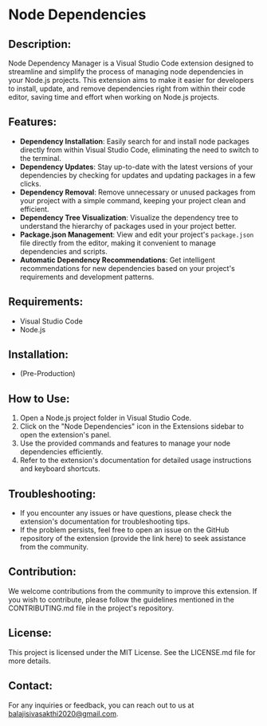 # Node Dependencies

## Description:
Node Dependency Manager is a Visual Studio Code extension designed to streamline and simplify the process of managing node dependencies in your Node.js projects. This extension aims to make it easier for developers to install, update, and remove dependencies right from within their code editor, saving time and effort when working on Node.js projects.

## Features:
- **Dependency Installation**: Easily search for and install node packages directly from within Visual Studio Code, eliminating the need to switch to the terminal.
- **Dependency Updates**: Stay up-to-date with the latest versions of your dependencies by checking for updates and updating packages in a few clicks.
- **Dependency Removal**: Remove unnecessary or unused packages from your project with a simple command, keeping your project clean and efficient.
- **Dependency Tree Visualization**: Visualize the dependency tree to understand the hierarchy of packages used in your project better.
- **Package.json Management**: View and edit your project's `package.json` file directly from the editor, making it convenient to manage dependencies and scripts.
- **Automatic Dependency Recommendations**: Get intelligent recommendations for new dependencies based on your project's requirements and development patterns.

## Requirements:
- Visual Studio Code 
- Node.js

## Installation:
- (Pre-Production)

## How to Use:
1. Open a Node.js project folder in Visual Studio Code.
2. Click on the "Node Dependencies" icon in the Extensions sidebar to open the extension's panel.
3. Use the provided commands and features to manage your node dependencies efficiently.
4. Refer to the extension's documentation for detailed usage instructions and keyboard shortcuts.

## Troubleshooting:
- If you encounter any issues or have questions, please check the extension's documentation for troubleshooting tips.
- If the problem persists, feel free to open an issue on the GitHub repository of the extension (provide the link here) to seek assistance from the community.

## Contribution:
We welcome contributions from the community to improve this extension. If you wish to contribute, please follow the guidelines mentioned in the CONTRIBUTING.md file in the project's repository.

## License:
This project is licensed under the MIT License. See the LICENSE.md file for more details.

## Contact:
For any inquiries or feedback, you can reach out to us at balajisivasakthi2020@gmail.com.
